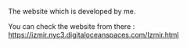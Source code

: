 The website which is developed by me.

You can check the website from there : https://izmir.nyc3.digitaloceanspaces.com/Izmir.html
